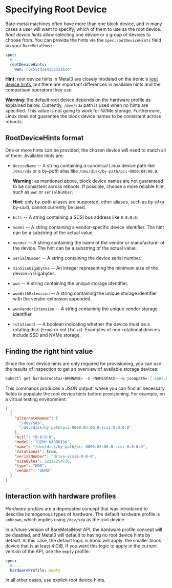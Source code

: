 # Specifying Root Device

Bare-metal machines often have more than one block device, and in many cases
a user will want to specify, which of them to use as the root device. *Root
device hints* allow selecting one device or a group of devices to choose from.
You can provide the hints via the `spec.rootDeviceHints` field on your
`BareMetalHost`:

```yaml
spec:
  # ...
  rootDeviceHints:
    wwn: "0x55cd2e415652abcd"
```

**Hint:** root device hints in Metal3 are closely modeled on the Ironic's [root
device hints][ironic-hints], but there are important differences in available
hints and the comparison operators they use.

**Warning:** the default root device depends on the hardware profile as
explained below. Currently, `/dev/sda` path is used when no hints are
specified. This value is not going to work for NVMe storage. Furthermore, Linux
does not guarantee the block device names to be consistent across reboots.

[ironic-hints]: https://docs.openstack.org/ironic/latest/install/advanced.html#specifying-the-disk-for-deployment-root-device-hints

## RootDeviceHints format

One or more hints can be provided, the chosen device will need to match all of
them. Available hints are:

- ``deviceName`` -- A string containing a canonical Linux device path like
  `/dev/vda` or a *by-path* alias like `/dev/disk/by-path/pci-0000:04:00.0`.

  **Warning:** as mentioned above, block device names are not guaranteed to be
  consistent across reboots. If possible, choose a more reliable hint, such as
  `wwn` or `serialNumber`.

  **Hint:** only *by-path* aliases are supported, other aliases, such as
  *by-id* or *by-uuid*, cannot currently be used.

- `hctl` -- A string containing a SCSI bus address like `0:0:0:0`.

- `model` -- A string containing a vendor-specific device
  identifier. The hint can be a substring of the actual value.

- `vendor` -- A string containing the name of the vendor or
  manufacturer of the device. The hint can be a substring of the
  actual value.

- `serialNumber` -- A string containing the device serial number.

- `minSizeGigabytes` -- An integer representing the minimum size of the
  device in Gigabytes.

- `wwn` -- A string containing the unique storage identifier.

- `wwnWithExtension` -- A string containing the unique storage
  identifier with the vendor extension appended.

- `wwnVendorExtension` -- A string containing the unique vendor
  storage identifier.

- `rotational` -- A boolean indicating whether the device must be
  a rotating disk (`true`) or not (`false`). Examples of non-rotational devices
  include SSD and NVMe storage.

## Finding the right hint value

Since the root device hints are only required for provisioning, you can use the
results of inspection to get an overview of available storage devices:

```bash
kubectl get hardwaredata/<BMHNAME> -n <NAMESPACE> -o jsonpath='{.spec.hardware.storage}' | jq .
```

This commands produces a JSON output, where you can find all necessary fields
to populate the root device hints before provisioning. For example, on a
virtual testing environment:

```json
[
  {
    "alternateNames": [
      "/dev/sda",
      "/dev/disk/by-path/pci-0000:03:00.0-scsi-0:0:0:0"
    ],
    "hctl": "0:0:0:0",
    "model": "QEMU HARDDISK",
    "name": "/dev/disk/by-path/pci-0000:03:00.0-scsi-0:0:0:0",
    "rotational": true,
    "serialNumber": "drive-scsi0-0-0-0",
    "sizeBytes": 32212254720,
    "type": "HDD",
    "vendor": "QEMU"
  }
]
```

## Interaction with hardware profiles

*Hardware profiles* are a deprecated concept that was introduced to describe
homogenous types of hardware. The default hardware profile is `unknown`, which
implies using `/dev/sda` as the root device.

In a future version of BareMetalHost API, the hardware profile concept will be
disabled, and Metal3 will default to having no root device hints by default. In
this case, the default logic in Ironic will apply: the smaller block device
that is at least 4 GiB. If you want this logic to apply in the current version
of the API, use the `empty` profile:

```yaml
spec:
  # ...
  hardwareProfile: empty
```

In all other cases, use explicit root device hints.

